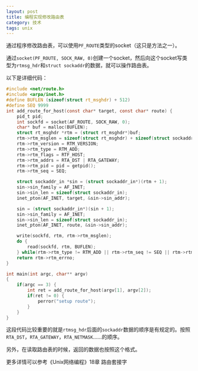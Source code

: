 ```yaml
---
layout: post
title: 编程实现修改路由表
category: 技术
tags: unix
---
```


通过程序修改路由表，可以使用`PF_ROUTE`类型的socket（这只是方法之一）。

通过`socket(PF_ROUTE, SOCK_RAW, 0)`创建一个socket，然后向这个socket写类型为`rtmsg_hdr`和`struct sockaddr`的数据，就可以操作路由表。

以下是详细代码：


```c
#include <net/route.h>
#include <arpa/inet.h>
#define BUFLEN (sizeof(struct rt_msghdr) + 512)
#define SEQ 9999
int add_route_for_host(const char* target, const char* route) {
	pid_t pid;
	int sockfd = socket(AF_ROUTE, SOCK_RAW, 0);
	char* buf = malloc(BUFLEN);
	struct rt_msghdr *rtm = (struct rt_msghdr*)buf;
	rtm->rtm_msglen = sizeof(struct rt_msghdr) + sizeof(struct sockaddr_in) * 2;
	rtm->rtm_version = RTM_VERSION;
	rtm->rtm_type = RTM_ADD;
	rtm->rtm_flags = RTF_HOST;
	rtm->rtm_addrs = RTA_DST | RTA_GATEWAY;
	rtm->rtm_pid = pid = getpid();
	rtm->rtm_seq = SEQ;

	struct sockaddr_in *sin = (struct sockaddr_in*)(rtm + 1);
	sin->sin_family = AF_INET;
	sin->sin_len = sizeof(struct sockaddr_in);
	inet_pton(AF_INET, target, &sin->sin_addr);

	sin = (struct sockaddr_in*)(sin + 1);
	sin->sin_family = AF_INET;
	sin->sin_len = sizeof(struct sockaddr_in);
	inet_pton(AF_INET, route, &sin->sin_addr);

	write(sockfd, rtm, rtm->rtm_msglen);
	do {
		read(sockfd, rtm, BUFLEN);
	} while(rtm->rtm_type != RTM_ADD || rtm->rtm_seq != SEQ || rtm->rtm_pid != pid);
	return rtm->rtm_errno;
}

int main(int argc, char** argv) 
{
	if(argc == 3) {
		int ret = add_route_for_host(argv[1], argv[2]);
		if(ret != 0) {
			perror("setup route");
		}
	}
}
```

这段代码比较重要的就是`rtmsg_hdr`后面的`sockaddr`数据的顺序是有规定的。按照`RTA_DST`，`RTA_GATEWAY`，`RTA_NETMASK`……的顺序。

另外，在读取路由表的时候，返回的数据也按照这个格式。

更多详情可以参考《Unix网络编程》18章 路由套接字
